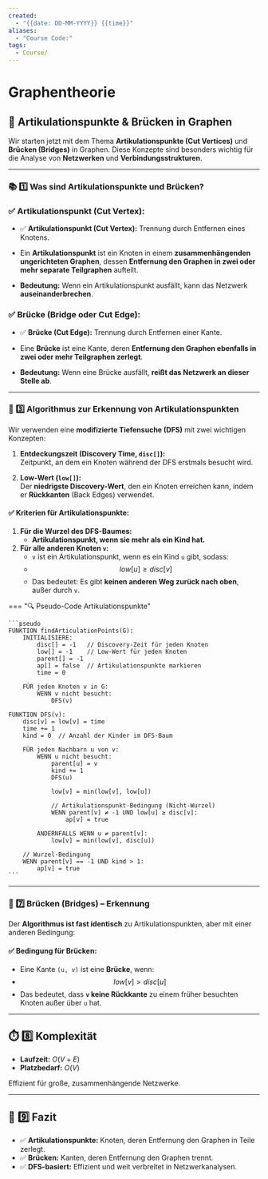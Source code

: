 ```yaml
---
created:
  - "{{date: DD-MM-YYYY}} {{time}}"
aliases:
  - "Course Code:"
tags:
  - Course/
---
```

# Graphentheorie
## 🚀 **Artikulationspunkte & Brücken in Graphen**

Wir starten jetzt mit dem Thema **Artikulationspunkte (Cut Vertices)** und **Brücken (Bridges)** in Graphen. Diese Konzepte sind besonders wichtig für die Analyse von **Netzwerken** und **Verbindungsstrukturen**.

---

### 📚 **1️⃣ Was sind Artikulationspunkte und Brücken?**

### ✅ **Artikulationspunkt (Cut Vertex):**

- ✅ **Artikulationspunkt (Cut Vertex):** Trennung durch Entfernen eines Knotens.

- Ein **Artikulationspunkt** ist ein Knoten in einem **zusammenhängenden ungerichteten Graphen**, dessen **Entfernung den Graphen in zwei oder mehr separate Teilgraphen** aufteilt.
- **Bedeutung:** Wenn ein Artikulationspunkt ausfällt, kann das Netzwerk **auseinanderbrechen**.

### ✅ **Brücke (Bridge oder Cut Edge):**

- ✅ **Brücke (Cut Edge):** Trennung durch Entfernen einer Kante.

- Eine **Brücke** ist eine Kante, deren **Entfernung den Graphen ebenfalls in zwei oder mehr Teilgraphen zerlegt**.
- **Bedeutung:** Wenn eine Brücke ausfällt, **reißt das Netzwerk an dieser Stelle ab**.

---
### 🚀 **3️⃣ Algorithmus zur Erkennung von Artikulationspunkten**

Wir verwenden eine **modifizierte Tiefensuche (DFS)** mit zwei wichtigen Konzepten:

1. **Entdeckungszeit (Discovery Time, `disc[]`):**  
    Zeitpunkt, an dem ein Knoten während der DFS erstmals besucht wird.
    
2. **Low-Wert (`low[]`):**  
    Der **niedrigste Discovery-Wert**, den ein Knoten erreichen kann, indem er **Rückkanten** (Back Edges) verwendet.
    

#### ✅ **Kriterien für Artikulationspunkte:**

1. **Für die Wurzel des DFS-Baumes:**
    - **Artikulationspunkt, wenn sie mehr als ein Kind hat.**
2. **Für alle anderen Knoten `v`:**
    - `v` ist ein Artikulationspunkt, wenn es ein Kind `u` gibt, sodass: 
    - $$low[u]≥disc[v]$$
    - Das bedeutet: Es gibt **keinen anderen Weg zurück nach oben**, außer durch `v`.

=== "🔍 Pseudo-Code Artikulationspunkte"

    ```pseudo
	FUNKTION findArticulationPoints(G):
	    INITIALISIERE:
	        disc[] = -1   // Discovery-Zeit für jeden Knoten
	        low[] = -1    // Low-Wert für jeden Knoten
	        parent[] = -1
	        ap[] = false  // Artikulationspunkte markieren
	        time = 0
	
	    FÜR jeden Knoten v in G:
	        WENN v nicht besucht:
	            DFS(v)
	
	FUNKTION DFS(v):
	    disc[v] = low[v] = time
	    time += 1
	    kind = 0  // Anzahl der Kinder im DFS-Baum
	
	    FÜR jeden Nachbarn u von v:
	        WENN u nicht besucht:
	            parent[u] = v
	            kind += 1
	            DFS(u)
	            
	            low[v] = min(low[v], low[u])
	
	            // Artikulationspunkt-Bedingung (Nicht-Wurzel)
	            WENN parent[v] ≠ -1 UND low[u] ≥ disc[v]:
	                ap[v] = true
	
	        ANDERNFALLS WENN u ≠ parent[v]:
	            low[v] = min(low[v], disc[u])
	
	    // Wurzel-Bedingung
	    WENN parent[v] == -1 UND kind > 1:
	        ap[v] = true
    ```

---
### 🚀 **7️⃣ Brücken (Bridges) – Erkennung**

Der **Algorithmus ist fast identisch** zu Artikulationspunkten, aber mit einer anderen Bedingung:

#### ✅ **Bedingung für Brücken:**

- Eine Kante `(u, v)` ist eine **Brücke**, wenn: 
- $$low[v]>disc[u]$$
- Das bedeutet, dass **`v` keine Rückkante** zu einem früher besuchten Knoten außer über `u` hat.

---
## ⏱️ **8️⃣ Komplexität**

- **Laufzeit:** $O(V+E)$
- **Platzbedarf:** $O(V)$

Effizient für große, zusammenhängende Netzwerke.

---

## 🎯 **9️⃣ Fazit**

- ✅ **Artikulationspunkte:** Knoten, deren Entfernung den Graphen in Teile zerlegt.
- ✅ **Brücken:** Kanten, deren Entfernung den Graphen trennt.
- ✅ **DFS-basiert:** Effizient und weit verbreitet in Netzwerkanalysen.